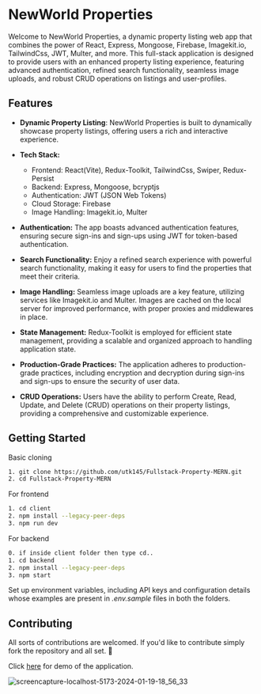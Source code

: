 # NewWorld Properties
Welcome to NewWorld Properties, a dynamic property listing web app that combines the power of React, Express, Mongoose, Firebase, Imagekit.io, TailwindCss, JWT, Multer, and more. This full-stack application is designed to provide users with an enhanced property listing experience, featuring advanced authentication, refined search functionality, seamless image uploads, and robust CRUD operations on listings and user-profiles.

## Features
- **Dynamic Property Listing**: NewWorld Properties is built to dynamically showcase property listings, offering users a rich and interactive experience.

- **Tech Stack:**

    - Frontend: React(Vite), Redux-Toolkit, TailwindCss, Swiper, Redux-Persist 
    - Backend: Express, Mongoose, bcryptjs
    - Authentication: JWT (JSON Web Tokens)
    - Cloud Storage: Firebase
    - Image Handling: Imagekit.io, Multer

- **Authentication:** The app boasts advanced authentication features, ensuring secure sign-ins and sign-ups using JWT for token-based authentication.

- **Search Functionality:** Enjoy a refined search experience with powerful search functionality, making it easy for users to find the properties that meet their criteria.

- **Image Handling:** Seamless image uploads are a key feature, utilizing services like Imagekit.io and Multer. Images are cached on the local server for improved performance, with proper proxies and middlewares in place.

- **State Management:** Redux-Toolkit is employed for efficient state management, providing a scalable and organized approach to handling application state.

- **Production-Grade Practices:** The application adheres to production-grade practices, including encryption and decryption during sign-ins and sign-ups to ensure the security of user data.

- **CRUD Operations:** Users have the ability to perform Create, Read, Update, and Delete (CRUD) operations on their property listings, providing a comprehensive and customizable experience.


## Getting Started

Basic cloning
```bash
1. git clone https://github.com/utk145/Fullstack-Property-MERN.git
2. cd Fullstack-Property-MERN
```
For frontend
```bash
1. cd client
2. npm install --legacy-peer-deps
3. npm run dev
```
For backend
```bash
0. if inside client folder then type cd..
1. cd backend
2. npm install --legacy-peer-deps
3. npm start
```
Set up environment variables, including API keys and configuration details whose examples are present in _.env.sample_ files in both the folders.


## Contributing
All sorts of contributions are welcomed. If you'd like to contribute simply fork the repository and all set. 🚀


Click [here](https://www.youtube.com/watch?v=yEP7psSjfhk&ab_channel=tanmaysharma) for demo of the application.



![screencapture-localhost-5173-2024-01-19-18_56_33](https://github.com/utk145/Fullstack-Property-MERN/assets/122993091/51748a14-1440-4b79-957c-6669601eaf2e)






